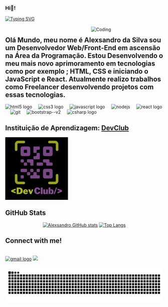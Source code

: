 ### Hi👋!
<div>
  <a href="https://git.io/typing-svg"><img src="https://readme-typing-svg.demolab.com?font=Press+Start+2P&size=15&pause=1000&color=6ECF42&width=435&lines=%22Hello+World%22++I%C2%B4m+Alexsandro%2C;I%C2%B4m+a+DevClub+Student;I%C2%B4m++a+Front-End++and+Back-End;+Programmer+Web+%F0%9F%91%A8%F0%9F%8F%BD%E2%80%8D%F0%9F%92%BB" alt="Typing SVG" /></a><br>
  <br>
  <img align="right" alt="Coding" width="230" src="https://www.elaunchinfotech.com/frontend/assets/images/Java_T-img2.jpg">
</div>
<h2>
  Olá Mundo, meu nome é Alexsandro da Silva sou um Desenvolvedor Web/Front-End em ascensão na Área da Programação. Estou Desenvolvendo o meu mais novo aprimoramento em tecnologias como por exemplo ;  HTML, CSS e iniciando o JavaScript e React. Atualmente realizo trabalhos como Freelancer desenvolvendo projetos com essas tecnologias.
</h2>

<div align="left">
  <img src="https://cdn.jsdelivr.net/gh/devicons/devicon/icons/html5/html5-original.svg" height="48" alt="html5 logo"  />
  <img width="12" />
  <img src="https://cdn.jsdelivr.net/gh/devicons/devicon/icons/css3/css3-original.svg" height="48" alt="css3 logo"  />
  <img width="12" />
  <img src="https://cdn.jsdelivr.net/gh/devicons/devicon/icons/javascript/javascript-original.svg" height="48" alt="javascript logo"  />
  <img width="12" />
  <img width="48" height="48" src="https://img.icons8.com/color/48/nodejs.png" alt="nodejs"/>
  <img width="12" />
  <img src="https://cdn.jsdelivr.net/gh/devicons/devicon/icons/react/react-original.svg" height="48" alt="react logo"  />
  <img width="12" />
  <img width="48" height="48" src="https://img.icons8.com/color/48/git.png" alt="git"/>
  <img width="12" />
  <img width="50" height="50" src="https://img.icons8.com/color/50/bootstrap--v2.png" alt="bootstrap--v2"/>
  <img width="12" />
  <img src="https://cdn.jsdelivr.net/gh/devicons/devicon/icons/csharp/csharp-original.svg" height="48" alt="csharp logo"  />
</div>

<h2>Instituição de Aprendizagem: <a href="https://rodolfomori.com.br/devclub">DevClub</a></h2>
 <img align="center" alt="Coding" width="200" src="https://github.com/alx-8914/alx-8914/raw/main/dev_club_devs_logo.jpg">
<br>
<h2>GitHub Stats</h2>
<div align="center">
   
   [![Alexsandro GitHub stats](https://github-readme-stats.vercel.app/api?username=alx-8914&show_icons=true&text_color=0561bf&icon_color=5bb513&bg_color=000000&border_color=36123c)](https://github.com/anuraghazra/github-readme-stats)
   [![Top Langs](https://github-readme-stats.vercel.app/api/top-langs/?username=alx-8914&height=30&bg_color=000&title_color=0561bf&border_radius=3&border_color=36123c&hide=issues&text_color=5bb513)](https://github.com/anuraghazra/github-readme-stats)
</div>

<h2>Connect with me!</h2>
<br>
<div align="left">
  <a href="mailto:alexdevsilva@gmail.com"><img src="https://img.shields.io/badge/-Email-000?style=for-the-badge&logo=microsoft-outlook&logoColor=FF00F6&color:FFF"] height="28" alt="gmail logo"/></a>
  <a href="https://www.linkedin.com/in/alexsandro-da-silva-developer"><img src="https://img.shields.io/badge/-LinkedIn-000?style=for-the-badge&logo=linkedin&logoColor=FF00F6&color:FFF"></a>
</div>

###

<picture align="center">
  <source media="(prefers-color-scheme: dark)" srcset="https://raw.githubusercontent.com/alx-8914/alx-8914/output/github-contribution-grid-snake-dark.svg">
  <source media="(prefers-color-scheme: light)" srcset="https://raw.githubusercontent.com/alx-8914/alx-8914/output/github-contribution-grid-snake-dark.svg">
  <img align="center" alt="github contribution grid snake animation" src="https://raw.githubusercontent.com/alx-8914/alx-8914/output/github-contribution-grid-snake.svg">
</picture>

###
<!---

- 👋 Hi, I’m @alx-8914
- 👀 I’m interested in ...
- 🌱 I’m currently learning ...
- 💞️ I’m looking to collaborate on ...
- 📫 How to reach me ...
- 😄 Pronouns: ...
- ⚡ Fun fact: ...

alx-8914/alx-8914 is a ✨ special ✨ repository because its `README.md` (this file) appears on your GitHub profile.
You can click the Preview link to take a look at your changes.
--->
